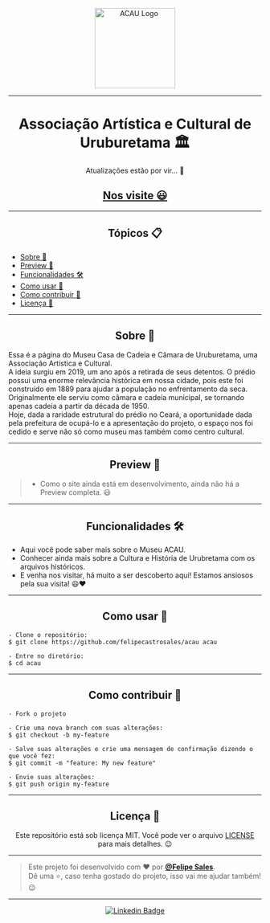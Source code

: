 <p align="center">
      <img src="https://user-images.githubusercontent.com/59374587/102690946-9fd94800-41e7-11eb-8ea4-45827acfb8b8.png" width="160px" alt="ACAU Logo"/>
</p>

---

<h1 align="center">Associação Artística e Cultural de Uruburetama 🏛️</h1>

<p align="center">Atualizações estão por vir... 🚧</p>

<h2 align="center"><a href="https://museuacau.vercel.app/">Nos visite 😃</a></h2>

---

<h2 align="center">Tópicos 📋</h2>

   <p>
   
   - [Sobre 📖](#Sobre-)
   - [Preview 📱](#preview-)
   - [Funcionalidades 🛠️](#funcionalidades-%EF%B8%8F)
   - [Como usar 🤔](#como-usar-)
   - [Como contribuir 💪](#como-contribuir-)
   - [Licença 📝](#licença-)

   </p>

---

<h2 align="center">Sobre 📖</h2>
   
   <p>
      Essa é a página do Museu Casa de Cadeia e Câmara de Uruburetama, uma Associação Artística e Cultural.<br>
      A ideia surgiu em 2019, um ano após a retirada de seus detentos. O prédio possui uma enorme relevância histórica em nossa cidade, pois este foi construído em 1889 para ajudar a população no enfrentamento da seca.<br> 
      Originalmente ele serviu como câmara e cadeia municipal, se tornando apenas cadeia a partir da década de 1950.<br>
      Hoje, dada a raridade estrutural do prédio no Ceará, a oportunidade dada pela prefeitura de ocupá-lo e a apresentação do projeto, o espaço nos foi cedido e serve não só como museu mas também como centro cultural.
   </p>

---

<h2 align="center">Preview 📱</h2>

   > * Como o site ainda está em desenvolvimento, ainda não há a Preview completa. 😃
---

<h2 align="center">Funcionalidades 🛠️</h2>

- Aqui você pode saber mais sobre o Museu ACAU.
- Conhecer ainda mais sobre a Cultura e História de Urubretama com os arquivos históricos.
- E venha nos visitar, há muito a ser descoberto aqui! Estamos ansiosos pela sua visita! 😃❤

---

<h2 align="center">Como usar 🤔</h2>

```
- Clone o repositório:
$ git clone https://github.com/felipecastrosales/acau acau

- Entre no diretório:
$ cd acau
```

---

<h2 align="center">Como contribuir 💪</h2>

```
- Fork o projeto

- Crie uma nova branch com suas alterações:
$ git checkout -b my-feature

- Salve suas alterações e crie uma mensagem de confirmação dizendo o que você fez:
$ git commit -m "feature: My new feature"

- Envie suas alterações:
$ git push origin my-feature
```

---

<h2 align="center">Licença 📝</h2>

<p align="center">
   Este repositório está sob licença MIT. Você pode ver o arquivo <a href="https://github.com/felipecastrosales/acau/blob/master/LICENSE"> LICENSE </a> para mais detalhes. 😉
</p>

---

> Este projeto foi desenvolvido com ❤️ por **[@Felipe Sales](https://www.linkedin.com/in/felipecastrosales/)**. <br>
> Dê uma ⭐, caso tenha gostado do projeto, isso vai me ajudar também! 😉

---

   <div align="center">

[![Linkedin Badge](https://img.shields.io/badge/-Felipe%20Sales-292929?style=flat-square&logo=Linkedin&logoColor=white&link=https://www.linkedin.com/in/felipecastrosales/)](https://www.linkedin.com/in/felipecastrosales/)

   </div>